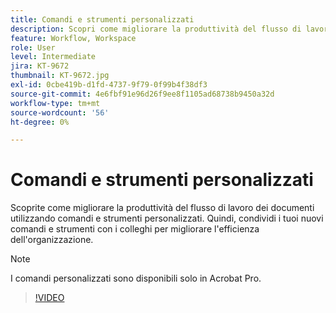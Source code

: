 ```yaml
---
title: Comandi e strumenti personalizzati
description: Scopri come migliorare la produttività del flusso di lavoro dei documenti utilizzando comandi e strumenti personalizzati
feature: Workflow, Workspace
role: User
level: Intermediate
jira: KT-9672
thumbnail: KT-9672.jpg
exl-id: 0cbe419b-d1fd-4737-9f79-0f99b4f38df3
source-git-commit: 4e6fbf91e96d26f9ee8f1105ad68738b9450a32d
workflow-type: tm+mt
source-wordcount: '56'
ht-degree: 0%

---
```


# Comandi e strumenti personalizzati

Scoprite come migliorare la produttività del flusso di lavoro dei documenti utilizzando comandi e strumenti personalizzati. Quindi, condividi i tuoi nuovi comandi e strumenti con i colleghi per migliorare l&#39;efficienza dell&#39;organizzazione.

>[!NOTE]
>
>I comandi personalizzati sono disponibili solo in Acrobat Pro.

>[!VIDEO](https://video.tv.adobe.com/v/340545?quality=12&learn=on&hidetitle=true)
